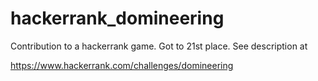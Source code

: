 # hackerrank_domineering

Contribution to a hackerrank game. Got to 21st place. See description at

https://www.hackerrank.com/challenges/domineering
